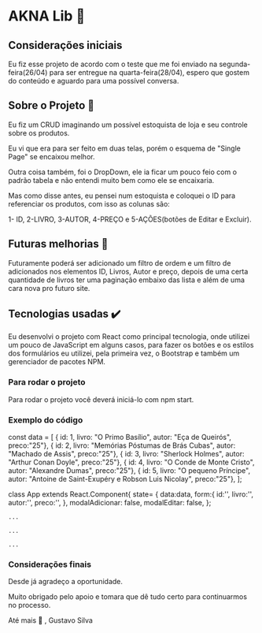 # AKNA Lib :book:

## Considerações iniciais

Eu fiz esse projeto de acordo com o teste que me foi enviado na segunda-feira(26/04) para ser entregue na quarta-feira(28/04), espero que gostem do conteúdo e aguardo para uma possível conversa.

## Sobre o Projeto :memo:

Eu fiz um CRUD imaginando um possível estoquista de loja e seu controle sobre os produtos.

Eu vi que era para ser feito em duas telas, porém o esquema de "Single Page" se encaixou melhor.

Outra coisa também, foi o DropDown, ele ia ficar um pouco feio com o padrão tabela e não entendi muito bem como ele se encaixaria.

Mas como disse antes, eu pensei num estoquista e coloquei o ID para referenciar os produtos, com isso as colunas são:

1- ID, 2-LIVRO, 3-AUTOR, 4-PREÇO e 5-AÇÕES(botões de Editar e Excluir).

## Futuras melhorias :memo:

Futuramente poderá ser adicionado um filtro de ordem e um filtro de adicionados nos elementos ID, Livros, Autor e preço, depois de uma certa quantidade de livros ter uma paginação embaixo das lista e além de uma cara nova pro futuro site.

## Tecnologias usadas :heavy_check_mark:

Eu desenvolvi o projeto com React como principal tecnologia, onde utilizei um pouco de JavaScript em alguns casos, para fazer os botões e os estilos dos formulários eu utilizei, pela primeira vez, o Bootstrap e também um gerenciador de pacotes NPM.

### Para rodar o projeto

Para rodar o projeto você deverá iniciá-lo com npm start.

### Exemplo do código

const data = [
{ id: 1, livro: "O Primo Basílio", autor: "Eça de Queirós", preco:"25"},
{ id: 2, livro: "Memórias Póstumas de Brás Cubas", autor: "Machado de Assis", preco:"25"},
{ id: 3, livro: "Sherlock Holmes", autor: "Arthur Conan Doyle", preco:"25"},
{ id: 4, livro: "O Conde de Monte Cristo", autor: "Alexandre Dumas", preco:"25"},
{ id: 5, livro: "O pequeno Príncipe", autor: "Antoine de Saint-Exupéry e Robson Luis Nicolay", preco:"25"},
];

class App extends React.Component{
state= {
data:data,
form:{
id:'',
livro:'',
autor:'',
preco:'',
},
modalAdicionar: false,
modalEditar: false,
};

    ...

    ...

    ...

### Considerações finais

Desde já agradeço a oportunidade.

Muito obrigado pelo apoio e tomara que dê tudo certo para continuarmos no processo.

Até mais :handshake: , Gustavo Silva
